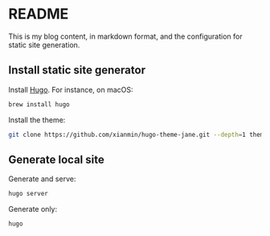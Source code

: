 # README

This is my blog content, in markdown format, and the configuration for static
site generation.

## Install static site generator

Install [Hugo](https://gohugo.io/). For instance, on macOS:

```sh
brew install hugo
```

Install the theme:

```sh
git clone https://github.com/xianmin/hugo-theme-jane.git --depth=1 themes/jane
```

## Generate local site

Generate and serve:

```sh
hugo server
```

Generate only:

```sh
hugo
```
